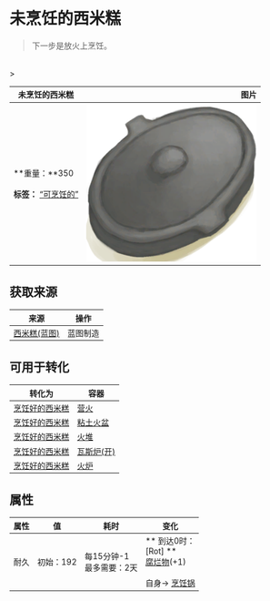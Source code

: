 # 未烹饪的西米糕  
> 下一步是放火上烹饪。  
<br>  
>   
  
  未烹饪的西米糕  |   图片   
 ----  |  ----:   
 **重量：**350<br><br>**标签：**	[“可烹饪的”](tag_Cookable.md)  |  <img decoding="async" src="Sprite/CookingPotClosed.png" href="a.md" style="max-width:300px;max-height:300px;">   
  
## 获取来源  
来源  |  操作  
----  |  ----  
[西米糕(蓝图)](Bp_SagoSlime.md)  |  蓝图制造  
## 可用于转化  
转化为  |  容器  
----  |  ----  
[烹饪好的西米糕](SagoSlimeCooked.md)  |  [营火](Campfire.md)  
[烹饪好的西米糕](SagoSlimeCooked.md)  |  [粘土火盆](ClayFirePit.md)  
[烹饪好的西米糕](SagoSlimeCooked.md)  |  [火堆](Fire.md)  
[烹饪好的西米糕](SagoSlimeCooked.md)  |  [瓦斯炉(开)](GasCookerOn.md)  
[烹饪好的西米糕](SagoSlimeCooked.md)  |  [火炉](Stove.md)  
## 属性   
属性  |  值  |  耗时  |  变化  
----  |  ----  |  ----  |  ----  
耐久  |  初始：192  |  每15分钟-1<br>最多需要：2天  |  ** 到达0时： **<br>** [Rot] **<br>  [腐烂物](RottenRemains.md)(+1)<br><br>自身→ [烹饪锅](CookingPot.md)  


<script>document.title="未烹饪的西米糕 - 卡牌生存百科 Card Survival Wiki";</script>